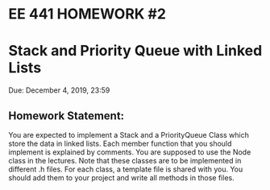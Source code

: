 # EE 441 HOMEWORK #2
# Stack and Priority Queue with Linked Lists                                                        
Due: December 4, 2019, 23:59                                                         

## Homework Statement:
   You are expected to implement a Stack and a PriorityQueue Class which store the data in
linked lists. Each member function that you should implement is explained by comments. You are
supposed to use the Node class in the lectures. Note that these classes are to be implemented in
different .h files. For each class, a template file is shared with you. You should add them to your
project and write all methods in those files.
